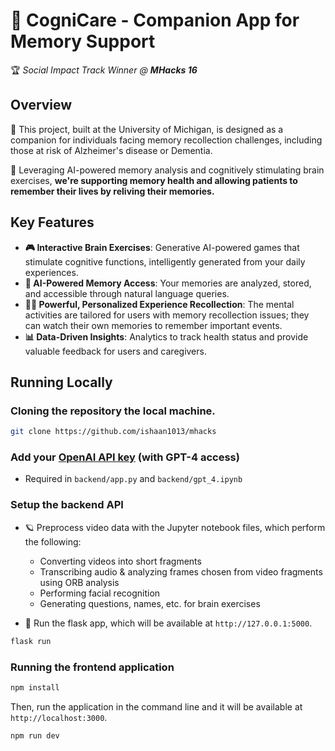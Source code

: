 # 🧠 CogniCare - Companion App for Memory Support
🏆 *Social Impact Track Winner @ **MHacks 16***

## Overview
🚀 This project, built at the University of Michigan, is designed as a companion for individuals facing memory recollection challenges, including those at risk of Alzheimer's disease or Dementia.

🤖 Leveraging AI-powered memory analysis and cognitively stimulating brain exercises, **we're supporting memory health and allowing patients to remember their lives by reliving their memories.**

## Key Features
- **🎮 Interactive Brain Exercises**: Generative AI-powered games that stimulate cognitive functions, intelligently generated from your daily experiences.
- **🤖 AI-Powered Memory Access**: Your memories are analyzed, stored, and accessible through natural language queries.
- **👩‍💻 Powerful, Personalized Experience Recollection**: The mental activities are tailored for users with memory recollection issues; they can watch their own memories to remember important events.
- **📊 Data-Driven Insights**: Analytics to track health status and provide valuable feedback for users and caregivers.

## Running Locally

### Cloning the repository the local machine.

```bash
git clone https://github.com/ishaan1013/mhacks
```

### Add your [OpenAI API key](https://platform.openai.com/api-keys) (with GPT-4 access)

- Required in `backend/app.py` and `backend/gpt_4.ipynb`

### Setup the backend API

- 🪐 Preprocess video data with the Jupyter notebook files, which perform the following:
  - Converting videos into short fragments
  - Transcribing audio & analyzing frames chosen from video fragments using ORB analysis
  - Performing facial recognition
  - Generating questions, names, etc. for brain exercises
    
- 🐍 Run the flask app, which will be available at `http://127.0.0.1:5000`.

```bash
flask run
```

### Running the frontend application

```bash
npm install
```

Then, run the application in the command line and it will be available at `http://localhost:3000`.

```bash
npm run dev
```

